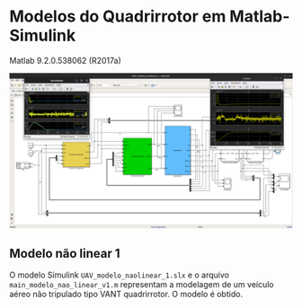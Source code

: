 # Modelos do Quadrirrotor em Matlab-Simulink
Matlab 9.2.0.538062 (R2017a)

![Imagem_simulink](modelo_na0_linear_2.png)

## Modelo não linear 1
O modelo Simulink `UAV_modelo_naolinear_1.slx` e o arquivo `main_modelo_nao_linear_v1.m` representam a modelagem de um veículo aéreo não tripulado tipo VANT quadrirrotor. O modelo é obtido. 

